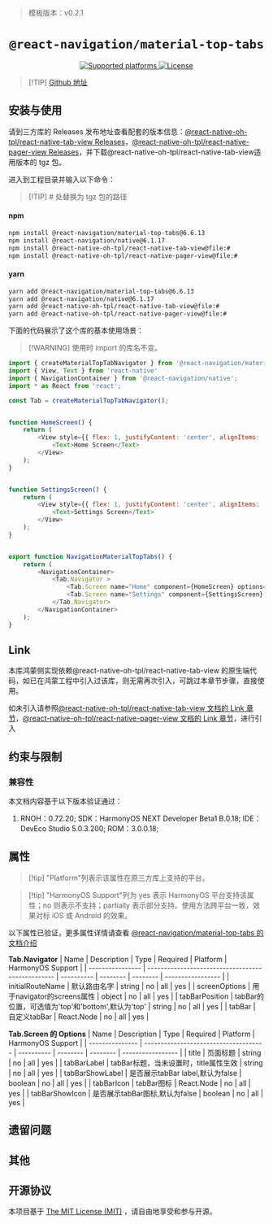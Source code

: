 > 模板版本：v0.2.1

<p align="center">
  <h1 align="center"> <code>@react-navigation/material-top-tabs</code> </h1>
</p>
<p align="center">
    <a href="https://github.com/react-navigation/react-navigation/tree/6.x/packages/material-top-tabs">
        <img src="https://img.shields.io/badge/platforms-android%20|%20ios%20|%20harmony%20-lightgrey.svg" alt="Supported platforms" />
    </a>
    <a href="https://github.com/react-navigation/react-navigation/blob/6.x/packages/material-top-tabs/LICENSE">
        <img src="https://img.shields.io/badge/license-MIT-green.svg" alt="License" />
    </a>
</p>

> [!TIP] [Github 地址](https://github.com/react-navigation/react-navigation/tree/6.x/packages/material-top-tabs)

## 安装与使用

请到三方库的 Releases 发布地址查看配套的版本信息：[@react-native-oh-tpl/react-native-tab-view Releases](https://github.com/react-native-oh-library/react-navigation/releases)，[@react-native-oh-tpl/react-native-pager-view Releases](https://github.com/react-native-oh-library/react-native-pager-view/releases)，并下载@react-native-oh-tpl/react-native-tab-view适用版本的 tgz 包。

进入到工程目录并输入以下命令：

> [!TIP] # 处替换为 tgz 包的路径

<!-- tabs:start -->

#### **npm**

```bash
npm install @react-navigation/material-top-tabs@6.6.13
npm install @react-navigation/native@6.1.17
npm install @react-native-oh-tpl/react-native-tab-view@file:#
npm install @react-native-oh-tpl/react-native-pager-view@file:#
```

#### **yarn**

```bash
yarn add @react-navigation/material-top-tabs@6.6.13
yarn add @react-navigation/native@6.1.17
yarn add @react-native-oh-tpl/react-native-tab-view@file:#
yarn add @react-native-oh-tpl/react-native-pager-view@file:#
```

<!-- tabs:end -->

下面的代码展示了这个库的基本使用场景：

> [!WARNING] 使用时 import 的库名不变。

```js
import { createMaterialTopTabNavigator } from '@react-navigation/material-top-tabs';
import { View, Text } from 'react-native'
import { NavigationContainer } from '@react-navigation/native';
import * as React from 'react';

const Tab = createMaterialTopTabNavigator();


function HomeScreen() {
    return (
        <View style={{ flex: 1, justifyContent: 'center', alignItems: 'center' }}>
            <Text>Home Screen</Text>
        </View>
    );
}


function SettingsScreen() {
    return (
        <View style={{ flex: 1, justifyContent: 'center', alignItems: 'center' }}>
            <Text>Settings Screen</Text>
        </View>
    );
}


export function NavigationMaterialTopTabs() {
    return (
        <NavigationContainer>
            <Tab.Navigator >
                <Tab.Screen name="Home" component={HomeScreen} options={{title:'家'}}/>
                <Tab.Screen name="Settings" component={SettingsScreen} options={{title:'设置'}}/>
            </Tab.Navigator>
        </NavigationContainer>
    );
}

```

## Link

本库鸿蒙侧实现依赖@react-native-oh-tpl/react-native-tab-view 的原生端代码，如已在鸿蒙工程中引入过该库，则无需再次引入，可跳过本章节步骤，直接使用。

如未引入请参照[@react-native-oh-tpl/react-native-tab-view 文档的 Link 章节](https://gitee.com/react-native-oh-library/usage-docs/blob/master/zh-cn/react-native-tab-view.md#link)，[@react-native-oh-tpl/react-native-pager-view 文档的 Link 章节](https://gitee.com/react-native-oh-library/usage-docs/blob/master/zh-cn/react-native-pager-view.md#link)，进行引入


## 约束与限制

### 兼容性

本文档内容基于以下版本验证通过：

1. RNOH：0.72.20; SDK：HarmonyOS NEXT Developer Beta1 B.0.18; IDE：DevEco Studio 5.0.3.200; ROM：3.0.0.18;

## 属性

> [!tip] "Platform"列表示该属性在原三方库上支持的平台。

> [!tip] "HarmonyOS Support"列为 yes 表示 HarmonyOS 平台支持该属性；no 则表示不支持；partially 表示部分支持。使用方法跨平台一致，效果对标 iOS 或 Android 的效果。

以下属性已验证，更多属性详情请查看 [@react-navigation/material-top-tabs 的文档介绍](https://reactnavigation.org/docs/material-top-tab-navigator)

**Tab.Navigator**
| Name             | Description                                       | Type       | Required | Platform | HarmonyOS Support |
| ---------------- | ------------------------------------------------- | ---------- | -------- | -------- | ----------------- |
| initialRouteName | 默认路由名字                                      | string     | no       | all      | yes               |
| screenOptions    | 用于navigator的screens属性                        | object     | no       | all      | yes               |
| tabBarPosition   | tabBar的位置，可选值为'top'和'bottom',默认为'top' | string     | no       | all      | yes               |
| tabBar           | 自定义tabBar                                      | React.Node | no       | all      | yes               |


**Tab.Screen 的 Options**
| Name            | Description                           | Type       | Required | Platform | HarmonyOS Support |
| --------------- | ------------------------------------- | ---------- | -------- | -------- | ----------------- |
| title           | 页面标题                              | string     | no       | all      | yes               |
| tabBarLabel     | tabBar标题，当未设置时，title属性生效 | string     | no       | all      | yes               |
| tabBarShowLabel | 是否展示tabBar label,默认为false      | boolean    | no       | all      | yes               |
| tabBarIcon      | tabBar图标                            | React.Node | no       | all      | yes               |
| tabBarShowIcon  | 是否展示tabBar图标,默认为false        | boolean    | no       | all      | yes               |



## 遗留问题

## 其他

## 开源协议

本项目基于 [The MIT License (MIT)](https://github.com/react-navigation/react-navigation/blob/6.x/packages/material-top-tabs/LICENSE) ，请自由地享受和参与开源。
